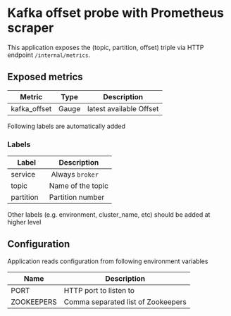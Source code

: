 # Kafka offset probe with Prometheus scraper

This application exposes the (topic, partition, offset) triple via HTTP endpoint `/internal/metrics`.

## Exposed metrics


| Metric        | Type  | Description     |
| -----------   | ----- | --------------- |
| kafka_offset  | Gauge | latest available Offset |

Following labels are automatically added

### Labels

| Label       | Description        |
| ----------- | ---------------    |
| service     | Always `broker`    |
| topic       | Name of the topic  |
| partition   | Partition number   |

Other labels (e.g. environment, cluster_name, etc) should be added at higher level

## Configuration

Application reads configuration from following environment variables

| Name       | Description                         |
| ---------- | ----------------------------------- |
| PORT       | HTTP port to listen to              |
| ZOOKEEPERS | Comma separated list of Zookeepers  |
